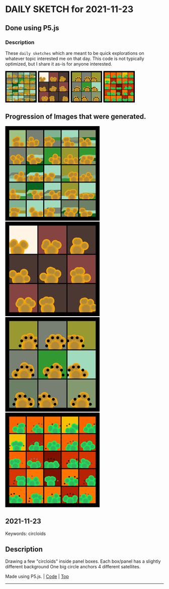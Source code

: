 # DAILY SKETCH for 2021-11-23

## Done using P5.js

### Description

These `daily sketches` which are meant to be quick explorations     on whatever topic interested me on that day. This code is not typically optimized, but I share it as-is     for anyone interested.

<img src = 'images/keep_2021-11-25-10-08-38.png' width = '100'> <img src = 'images/keep_2021-11-25-10-13-36.png' width = '100'> <img src = 'images/keep_2021-11-25-10-33-10.png' width = '100'> <img src = 'images/keep_2021-11-25-14-53-27.png' width = '100'> 

## Progression of Images that were generated.

<img src = 'images/keep_2021-11-25-10-08-38.png' width = '300'> 
<img src = 'images/keep_2021-11-25-10-13-36.png' width = '300'> 
<img src = 'images/keep_2021-11-25-10-33-10.png' width = '300'> 
<img src = 'images/keep_2021-11-25-14-53-27.png' width = '300'> 




## 2021-11-23
Keywords: circloids
 

## Description 

 Drawing a few "circloids" inside panel boxes. Each box/panel has a slightly different background
 One big circle anchors 4 different satellites.
 

Made using P5.js. | [Code](2021/2021-11-23/) | [Top](#daily-sketches) 

-----

